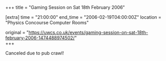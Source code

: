 +++
title = "Gaming Session on Sat 18th February 2006"

[extra]
time = "21:00:00"
end_time = "2006-02-19T04:00:00Z"
location = "Physics Concourse Computer Rooms"

original = "https://uwcs.co.uk/events/gaming-session-on-sat-18th-february-2006-1474488974502/"    
+++

Canceled due to pub crawl\!

